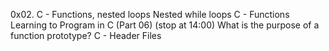 0x02. C - Functions, nested loops
Nested while loops
C - Functions
Learning to Program in C (Part 06) (stop at 14:00)
What is the purpose of a function prototype?
C - Header Files 
